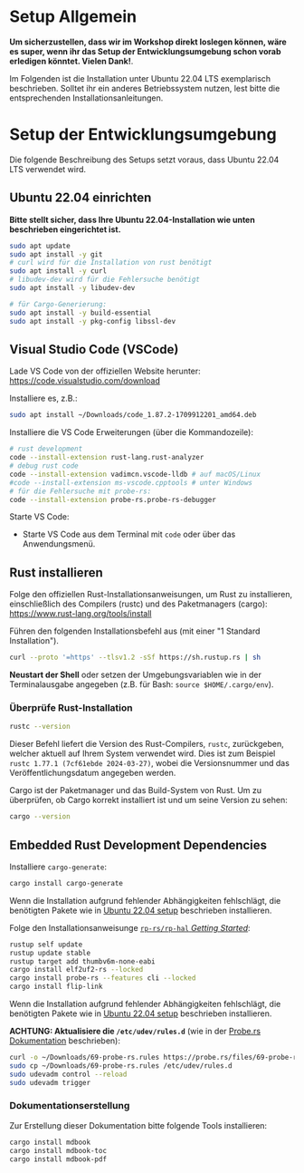 # Setup Allgemein

**Um sicherzustellen, dass wir im Workshop direkt loslegen können, wäre es super, wenn ihr das Setup der Entwicklungsumgebung schon vorab erledigen könntet. Vielen Dank!**.

Im Folgenden ist die Installation unter Ubuntu 22.04 LTS exemplarisch beschrieben. Solltet ihr ein anderes Betriebssystem nutzen, lest bitte die entsprechenden Installationsanleitungen.

# Setup der Entwicklungsumgebung

Die folgende Beschreibung des Setups setzt voraus, dass Ubuntu 22.04 LTS verwendet wird.

## Ubuntu 22.04 einrichten

**Bitte stellt sicher, dass Ihre Ubuntu 22.04-Installation wie unten beschrieben eingerichtet ist.**

```sh
sudo apt update
sudo apt install -y git
# curl wird für die Installation von rust benötigt
sudo apt install -y curl
# libudev-dev wird für die Fehlersuche benötigt
sudo apt install -y libudev-dev

# für Cargo-Generierung:
sudo apt install -y build-essential
sudo apt install -y pkg-config libssl-dev
```

## Visual Studio Code (VSCode)

Lade VS Code von der offiziellen Website herunter: https://code.visualstudio.com/download

Installiere es, z.B.:

```sh
sudo apt install ~/Downloads/code_1.87.2-1709912201_amd64.deb
```

Installiere die VS Code Erweiterungen (über die Kommandozeile):

```sh
# rust development
code --install-extension rust-lang.rust-analyzer
# debug rust code
code --install-extension vadimcn.vscode-lldb # auf macOS/Linux
#code --install-extension ms-vscode.cpptools # unter Windows
# für die Fehlersuche mit probe-rs:
code --install-extension probe-rs.probe-rs-debugger
```

Starte VS Code:

* Starte VS Code aus dem Terminal mit `code` oder über das Anwendungsmenü.

## Rust installieren

Folge den offiziellen Rust-Installationsanweisungen, um Rust zu installieren, einschließlich des Compilers (rustc) und des Paketmanagers (cargo): https://www.rust-lang.org/tools/install

Führen den folgenden Installationsbefehl aus (mit einer "1 Standard Installation").

```sh
curl --proto '=https' --tlsv1.2 -sSf https://sh.rustup.rs | sh
```

**Neustart der Shell** oder setzen der  Umgebungsvariablen wie in der Terminalausgabe angegeben (z.B. für Bash: `source $HOME/.cargo/env`).

### Überprüfe Rust-Installation

```sh
rustc --version
```

Dieser Befehl liefert die Version des Rust-Compilers, `rustc`, zurückgeben, welcher aktuell auf Ihrem System verwendet wird. Dies ist zum Beispiel `rustc 1.77.1 (7cf61ebde 2024-03-27)`, wobei die Versionsnummer und das Veröffentlichungsdatum angegeben werden.

Cargo ist der Paketmanager und das Build-System von Rust. Um zu überprüfen, ob Cargo korrekt installiert ist und um seine Version zu sehen:

```sh
cargo --version
```

## Embedded Rust Development Dependencies

Installiere `cargo-generate`:

```sh
cargo install cargo-generate
```

Wenn die Installation aufgrund fehlender Abhängigkeiten fehlschlägt, die benötigten Pakete wie in [Ubuntu 22.04 setup](#ubuntu-2204-setup) beschrieben installieren.

Folge den Installationsanweisunge [`rp-rs/rp-hal` *Getting Started*](https://github.com/rp-rs/rp-hal?tab=readme-ov-file#getting-started):

```sh
rustup self update
rustup update stable
rustup target add thumbv6m-none-eabi
cargo install elf2uf2-rs --locked
cargo install probe-rs --features cli --locked
cargo install flip-link
```

Wenn die Installation aufgrund fehlender Abhängigkeiten fehlschlägt, die benötigten Pakete wie in [Ubuntu 22.04 setup](#ubuntu-2204-setup) beschrieben installieren.


**ACHTUNG: Aktualisiere die `/etc/udev/rules.d`** (wie in der [Probe.rs Dokumentation](https://probe.rs/docs/getting-started/probe-setup/#linux%3A-udev-rules) beschrieben):

```sh
curl -o ~/Downloads/69-probe-rs.rules https://probe.rs/files/69-probe-rs.rules
sudo cp ~/Downloads/69-probe-rs.rules /etc/udev/rules.d
sudo udevadm control --reload
sudo udevadm trigger
```

### Dokumentationserstellung

Zur Erstellung dieser Dokumentation bitte folgende Tools installieren:

```sh
cargo install mdbook
cargo install mdbook-toc
cargo install mdbook-pdf
```
